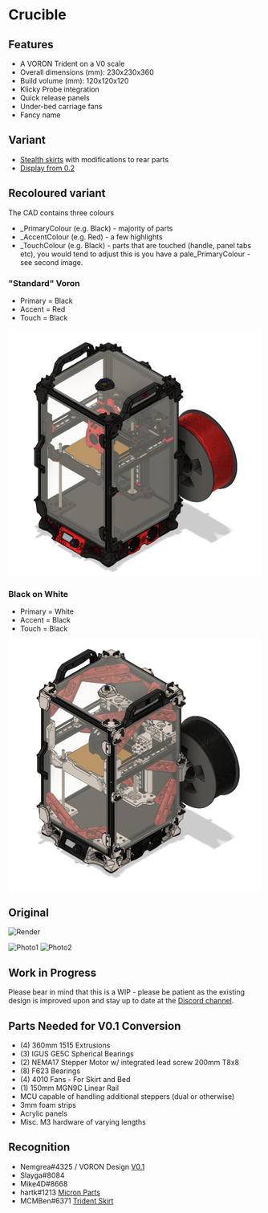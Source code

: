 # Crucible

## Features

* A VORON Trident on a V0 scale
* Overall dimensions (mm): 230x230x360
* Build volume (mm): 120x120x120
* Klicky Probe integration
* Quick release panels
* Under-bed carriage fans
* Fancy name

## Variant

* [Stealth skirts](https://github.com/VoronDesign/VoronUsers/tree/master/printer_mods/Maverick/V0.2_Stealth_Skirts) with modifications to rear parts
* [Display from 0.2](https://github.com/VoronDesign/Voron-0)

## Recoloured variant

The CAD contains three colours

* _PrimaryColour (e.g. Black) - majority of parts
* _AccentColour (e.g. Red) - a few highlights
* _TouchColour (e.g. Black) - parts that are touched (handle, panel tabs etc), you would tend to adjust this is you have a pale_PrimaryColour - see second image.

### "Standard" Voron

* Primary = Black
* Accent = Red
* Touch = Black

![Recolour](images/Crucible_wr.png)

### Black on White

* Primary = White
* Accent = Black
* Touch = Black

![Recolour](images/Crucible_wr_white.png)

## Original

![Render](images/Crucible_render.png)

![Photo1](images/5D5C15D4-5C5B-44C7-AC00-2AAD4BF1DE03.jpeg)
![Photo2](images/5DB0F848-9E6B-4D25-B1EE-E583A8C76F0B.jpeg)

## Work in Progress

Please bear in mind that this is a WIP - please be patient as the existing design is improved upon and stay up to date at the [Discord channel](https://discord.gg/UQzPxNhA92).

## Parts Needed for V0.1 Conversion

* (4) 360mm 1515 Extrusions
* (3) IGUS GE5C Spherical Bearings
* (2) NEMA17 Stepper Motor w/ integrated lead screw 200mm T8x8
* (8) F623 Bearings
* (4) 4010 Fans - For Skirt and Bed
* (1) 150mm MGN9C Linear Rail
* MCU capable of handling additional steppers (dual or otherwise)
* 3mm foam strips
* Acrylic panels
* Misc. M3 hardware of varying lengths

## Recognition

* Nemgrea#4325 / VORON Design [V0.1](https://vorondesign.com/voron0.1)
* Slayga#8084
* Mike4D#8668
* hartk#1213 [Micron Parts](https://github.com/hartk1213/Micron)
* MCMBen#6371  [Trident Skirt](https://github.com/Fleafa/VoronUsers/tree/V0.1-Trident-skirt/printer_mods/MCMBen/Voron0_Trident_Skirt)
